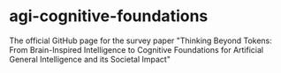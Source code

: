 # agi-cognitive-foundations
The official GitHub page for the survey paper "Thinking Beyond Tokens: From Brain-Inspired Intelligence to Cognitive Foundations for Artificial General Intelligence and its Societal Impact"
